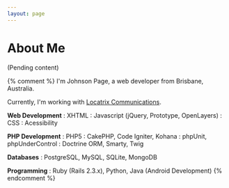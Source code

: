 ```yaml
---
layout: page
---
```

# About Me

(Pending content)

{% comment %}
I'm Johnson Page, a web developer from Brisbane, Australia. 

Currently, I'm working with [Locatrix Communications](http://locatrix.com).


__Web Development__
 : XHTML
 : Javascript (jQuery, Prototype, OpenLayers)
 : CSS
 : Acessibility

__PHP Development__
 : PHP5
 : CakePHP, Code Igniter, Kohana
 : phpUnit, phpUnderControl
 : Doctrine ORM, Smarty, Twig

__Databases__
 : PostgreSQL, MySQL, SQLite, MongoDB

__Programming__
 : Ruby (Rails 2.3.x), Python, Java (Android Development)
{% endcomment %}
